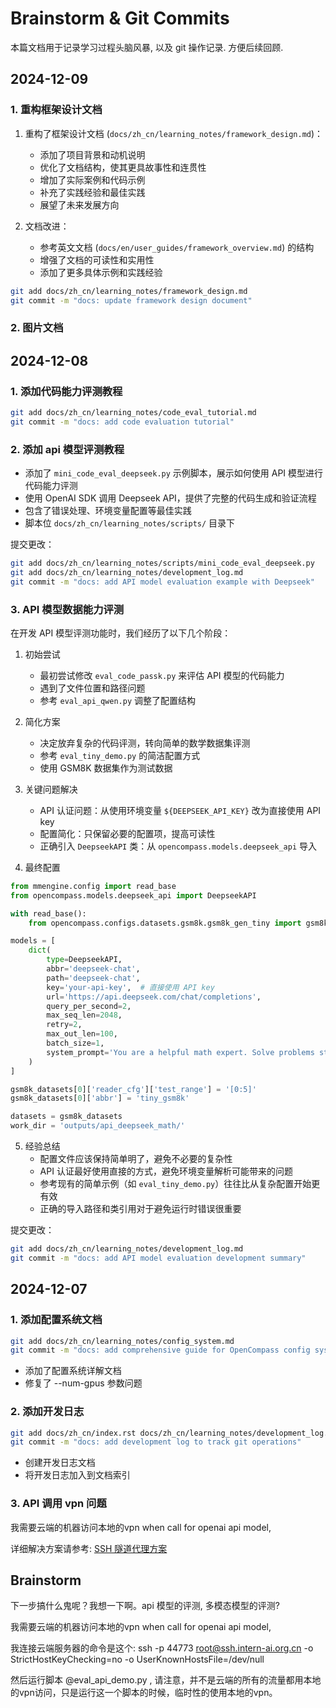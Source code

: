 # Brainstorm & Git Commits   


本篇文档用于记录学习过程头脑风暴, 以及 git 操作记录. 方便后续回顾.


## 2024-12-09

### 1. 重构框架设计文档

1. 重构了框架设计文档 (`docs/zh_cn/learning_notes/framework_design.md`)：
   - 添加了项目背景和动机说明
   - 优化了文档结构，使其更具故事性和连贯性
   - 增加了实际案例和代码示例
   - 补充了实践经验和最佳实践
   - 展望了未来发展方向

2. 文档改进：
   - 参考英文文档 (`docs/en/user_guides/framework_overview.md`) 的结构
   - 增强了文档的可读性和实用性
   - 添加了更多具体示例和实践经验


```bash
git add docs/zh_cn/learning_notes/framework_design.md
git commit -m "docs: update framework design document"
```

### 2. 图片文档




## 2024-12-08


### 1. 添加代码能力评测教程

```bash
git add docs/zh_cn/learning_notes/code_eval_tutorial.md
git commit -m "docs: add code evaluation tutorial"
```

### 2. 添加 api 模型评测教程

- 添加了 `mini_code_eval_deepseek.py` 示例脚本，展示如何使用 API 模型进行代码能力评测
- 使用 OpenAI SDK 调用 Deepseek API，提供了完整的代码生成和验证流程
- 包含了错误处理、环境变量配置等最佳实践
- 脚本位 `docs/zh_cn/learning_notes/scripts/` 目录下

提交更改：
```bash
git add docs/zh_cn/learning_notes/scripts/mini_code_eval_deepseek.py
git add docs/zh_cn/learning_notes/development_log.md
git commit -m "docs: add API model evaluation example with Deepseek"
```

### 3. API 模型数据能力评测

在开发 API 模型评测功能时，我们经历了以下几个阶段：

1. 初始尝试
   - 最初尝试修改 `eval_code_passk.py` 来评估 API 模型的代码能力
   - 遇到了文件位置和路径问题
   - 参考 `eval_api_qwen.py` 调整了配置结构

2. 简化方案
   - 决定放弃复杂的代码评测，转向简单的数学数据集评测
   - 参考 `eval_tiny_demo.py` 的简洁配置方式
   - 使用 GSM8K 数据集作为测试数据

3. 关键问题解决
   - API 认证问题：从使用环境变量 `${DEEPSEEK_API_KEY}` 改为直接使用 API key
   - 配置简化：只保留必要的配置项，提高可读性
   - 正确引入 `DeepseekAPI` 类：从 `opencompass.models.deepseek_api` 导入

4. 最终配置
```python
from mmengine.config import read_base
from opencompass.models.deepseek_api import DeepseekAPI

with read_base():
    from opencompass.configs.datasets.gsm8k.gsm8k_gen_tiny import gsm8k_datasets

models = [
    dict(
        type=DeepseekAPI,
        abbr='deepseek-chat',
        path='deepseek-chat',
        key='your-api-key',  # 直接使用 API key
        url='https://api.deepseek.com/chat/completions',
        query_per_second=2,
        max_seq_len=2048,
        retry=2,
        max_out_len=100,
        batch_size=1,
        system_prompt='You are a helpful math expert. Solve problems step by step.',
    )
]

gsm8k_datasets[0]['reader_cfg']['test_range'] = '[0:5]'
gsm8k_datasets[0]['abbr'] = 'tiny_gsm8k'

datasets = gsm8k_datasets
work_dir = 'outputs/api_deepseek_math/'
```

5. 经验总结
   - 配置文件应该保持简单明了，避免不必要的复杂性
   - API 认证最好使用直接的方式，避免环境变量解析可能带来的问题
   - 参考现有的简单示例（如 `eval_tiny_demo.py`）往往比从复杂配置开始更有效
   - 正确的导入路径和类引用对于避免运行时错误很重要

提交更改：
```bash
git add docs/zh_cn/learning_notes/development_log.md
git commit -m "docs: add API model evaluation development summary"
```


## 2024-12-07

### 1. 添加配置系统文档
```bash
git add docs/zh_cn/learning_notes/config_system.md
git commit -m "docs: add comprehensive guide for OpenCompass config system"
```
- 添加了配置系统详解文档
- 修复了 --num-gpus 参数问题

### 2. 添加开发日志
```bash
git add docs/zh_cn/index.rst docs/zh_cn/learning_notes/development_log.md
git commit -m "docs: add development log to track git operations"
```
- 创建开发日志文档
- 将开发日志加入到文档索引

### 3. API 调用 vpn 问题

我需要云端的机器访问本地的vpn when call for openai api model, 

详细解决方案请参考: [SSH 隧道代理方案](./ssh_tunnel_proxy.md)


## Brainstorm

下一步搞什么鬼呢？我想一下啊。api 模型的评测, 多模态模型的评测?

我需要云端的机器访问本地的vpn when call for openai api model, 

我连接云端服务器的命令是这个:
ssh -p 44773 root@ssh.intern-ai.org.cn -o StrictHostKeyChecking=no -o UserKnownHostsFile=/dev/null

然后运行脚本 @eval_api_demo.py ,  请注意，并不是云端的所有的流量都用本地的vpn访问，只是运行这一个脚本的时候，临时性的使用本地的vpn。